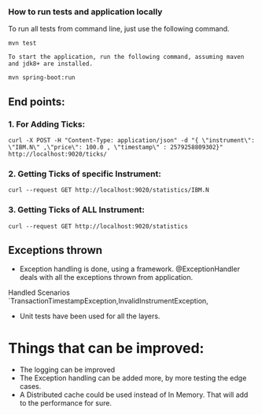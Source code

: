 ### How to run tests and application locally

  To run all tests from command line, just use the following command.
  
```
mvn test
```
	To start the application, run the following command, assuming maven and jdk8+ are installed.
    
```
mvn spring-boot:run 
```

## End points:

### 1. For Adding Ticks:
```
curl -X POST -H "Content-Type: application/json" -d "{ \"instrument\": \"IBM.N\" ,\"price\": 100.0 , \"timestamp\" : 2579258809302}" http://localhost:9020/ticks/
```

### 2. Getting Ticks of specific Instrument:

```
curl --request GET http://localhost:9020/statistics/IBM.N
```
### 3. Getting Ticks of ALL Instrument:
  
```
curl --request GET http://localhost:9020/statistics
```


## Exceptions thrown
* Exception handling is done, using a framework. @ExceptionHandler deals with  all the exceptions thrown from application.

Handled Scenarios 
`TransactionTimestampException,InvalidInstrumentException,

* Unit tests have been used for all the layers.


# Things that can be improved:
* The logging can be improved 
* The Exception handling can be added more, by more testing the edge cases. 
* A Distributed cache could be used instead of In Memory. That will add to the performance for sure.


